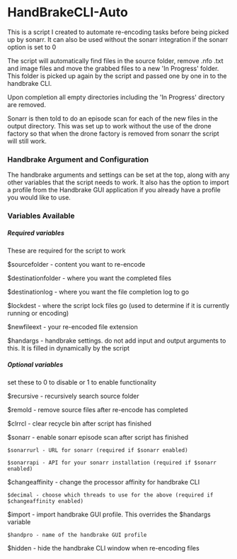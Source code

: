 # HandBrakeCLI-Auto


This is a script I created to automate re-encoding tasks before being picked up by sonarr.
It can also be used without the sonarr integration if the sonarr option is set to 0


The script will automatically find files in the source folder, remove .nfo .txt and image files and move the grabbed files to a new 'In Progress' folder.
This folder is picked up again by the script and passed one by one in to the handbrake CLI.


Upon completion all empty directories including the 'In Progress' directory are removed.


Sonarr is then told to do an episode scan for each of the new files in the output directory.
This was set up to work without the use of the drone factory so that when the drone factory is removed from sonarr the script will still work.


### Handbrake Argument and Configuration


The handbrake arguments and settings can be set at the top, along with any other variables that the script needs to work.
It also has the option to import a profile from the Handbrake GUI application if you already have a profile you would like to use.


### Variables Available

##### Required variables

These are required for the script to work


$sourcefolder - content you want to re-encode

$destinationfolder - where you want the completed files

$destinationlog - where you want the file completion log to go

$lockdest - where the script lock files go (used to determine if it is currently running or encoding)

$newfileext - your re-encoded file extension

$handargs - handbrake settings. do not add input and output arguments to this. It is filled in dynamically by the script


##### Optional variables

set these to 0 to disable or 1 to enable functionality

$recursive - recursively search source folder

$remold - remove source files after re-encode has completed

$clrrcl - clear recycle bin after script has finished

$sonarr - enable sonarr episode scan after script has finished

    $sonarrurl - URL for sonarr (required if $sonarr enabled)
    
    $sonarrapi - API for your sonarr installation (required if $sonarr enabled)
    
$changeaffinity - change the processor affinity for handbrake CLI

    $decimal - choose which threads to use for the above (required if $changeaffinity enabled)
    
$import - import handbrake GUI profile. This overrides the $handargs variable

    $handpro - name of the handbrake GUI profile
    
$hidden - hide the handbrake CLI window when re-encoding files
